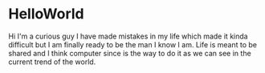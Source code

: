 # HelloWorld

Hi I'm a curious guy I have made mistakes in my life which made it kinda difficult but I am finally ready to be the man I know I am. Life is meant to be shared and I think computer since is the way to do it as we can see in the current trend of the world. 
